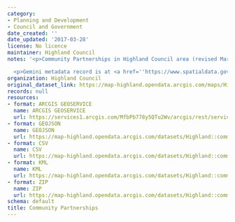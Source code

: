```yaml
---
category:
- Planning and Development
- Council and Government
date_created: ''
date_updated: '2017-03-28'
license: No licence
maintainer: Highland Council
notes: '<p>Community Partnerships in Highland Council area (revised March 2017).</p>

  <p>Gemini metadata record is at <a href=''https://www.spatialdata.gov.scot/geonetwork/srv/eng/catalog.search#/metadata/55254015-cf99-4021-a9be-cdc3c9b40358''>https://www.spatialdata.gov.scot/geonetwork/srv/eng/catalog.search#/metadata/55254015-cf99-4021-a9be-cdc3c9b40358</a>.</p>'
organization: Highland Council
original_dataset_link: https://map-highland.opendata.arcgis.com/maps/Highland::community-partnerships
records: null
resources:
- format: ARCGIS GEOSERVICE
  name: ARCGIS GEOSERVICE
  url: https://services1.arcgis.com/MfbPb778y5QTu2Wv/arcgis/rest/services/CommunityPartnerships/FeatureServer/0
- format: GEOJSON
  name: GEOJSON
  url: https://map-highland.opendata.arcgis.com/datasets/Highland::community-partnerships.geojson?outSR=%7B%22latestWkid%22%3A27700%2C%22wkid%22%3A27700%7D
- format: CSV
  name: CSV
  url: https://map-highland.opendata.arcgis.com/datasets/Highland::community-partnerships.csv?outSR=%7B%22latestWkid%22%3A27700%2C%22wkid%22%3A27700%7D
- format: KML
  name: KML
  url: https://map-highland.opendata.arcgis.com/datasets/Highland::community-partnerships.kml?outSR=%7B%22latestWkid%22%3A27700%2C%22wkid%22%3A27700%7D
- format: ZIP
  name: ZIP
  url: https://map-highland.opendata.arcgis.com/datasets/Highland::community-partnerships.zip?outSR=%7B%22latestWkid%22%3A27700%2C%22wkid%22%3A27700%7D
schema: default
title: Community Partnerships
---
```


